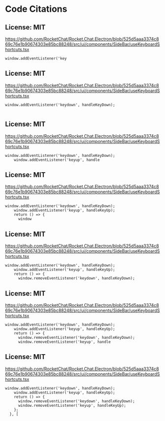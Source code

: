# Code Citations

## License: MIT
https://github.com/RocketChat/Rocket.Chat.Electron/blob/525d5aaa3374c869c76e1b90674303e85bc88248/src/ui/components/SideBar/useKeyboardShortcuts.tsx

```
window.addEventListener('key
```


## License: MIT
https://github.com/RocketChat/Rocket.Chat.Electron/blob/525d5aaa3374c869c76e1b90674303e85bc88248/src/ui/components/SideBar/useKeyboardShortcuts.tsx

```
window.addEventListener('keydown', handleKeyDown);
    
```


## License: MIT
https://github.com/RocketChat/Rocket.Chat.Electron/blob/525d5aaa3374c869c76e1b90674303e85bc88248/src/ui/components/SideBar/useKeyboardShortcuts.tsx

```
window.addEventListener('keydown', handleKeyDown);
    window.addEventListener('keyup', handle
```


## License: MIT
https://github.com/RocketChat/Rocket.Chat.Electron/blob/525d5aaa3374c869c76e1b90674303e85bc88248/src/ui/components/SideBar/useKeyboardShortcuts.tsx

```
window.addEventListener('keydown', handleKeyDown);
    window.addEventListener('keyup', handleKeyUp);
    return () => {
      window
```


## License: MIT
https://github.com/RocketChat/Rocket.Chat.Electron/blob/525d5aaa3374c869c76e1b90674303e85bc88248/src/ui/components/SideBar/useKeyboardShortcuts.tsx

```
window.addEventListener('keydown', handleKeyDown);
    window.addEventListener('keyup', handleKeyUp);
    return () => {
      window.removeEventListener('keydown', handleKeyDown);
```


## License: MIT
https://github.com/RocketChat/Rocket.Chat.Electron/blob/525d5aaa3374c869c76e1b90674303e85bc88248/src/ui/components/SideBar/useKeyboardShortcuts.tsx

```
window.addEventListener('keydown', handleKeyDown);
    window.addEventListener('keyup', handleKeyUp);
    return () => {
      window.removeEventListener('keydown', handleKeyDown);
      window.removeEventListener('keyup', handle
```


## License: MIT
https://github.com/RocketChat/Rocket.Chat.Electron/blob/525d5aaa3374c869c76e1b90674303e85bc88248/src/ui/components/SideBar/useKeyboardShortcuts.tsx

```
window.addEventListener('keydown', handleKeyDown);
    window.addEventListener('keyup', handleKeyUp);
    return () => {
      window.removeEventListener('keydown', handleKeyDown);
      window.removeEventListener('keyup', handleKeyUp);
    };
  }, [
```

